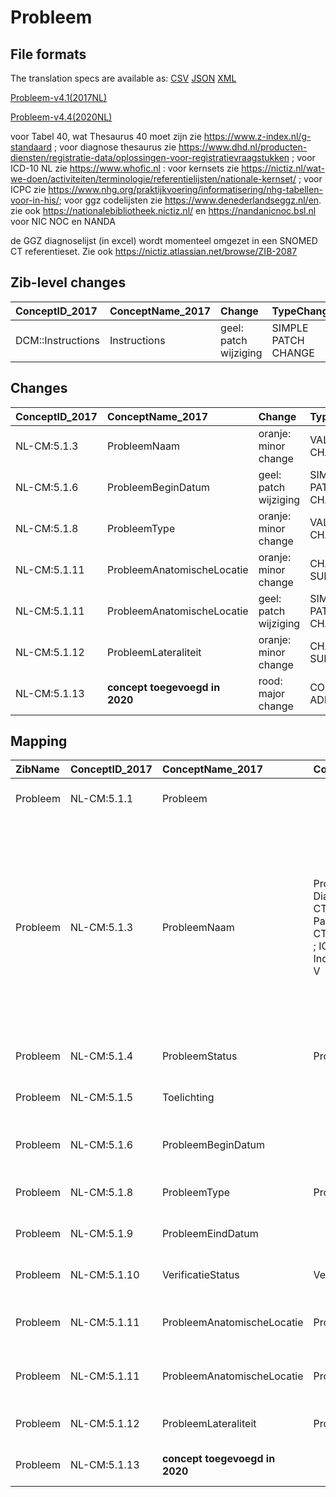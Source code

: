 # Probleem
## File formats

The translation specs are available as: 
[CSV](../csv/Probleem.csv) [JSON](../json/Probleem.json) [XML](../xml/Probleem.xml)



[Probleem-v4.1(2017NL)](https://zibs.nl/wiki/Probleem-v4.1(2017NL))

[Probleem-v4.4(2020NL)](https://zibs.nl/wiki/Probleem-v4.4(2020NL))



voor Tabel 40, wat Thesaurus 40 moet zijn zie https://www.z-index.nl/g-standaard ; voor diagnose thesaurus zie https://www.dhd.nl/producten-diensten/registratie-data/oplossingen-voor-registratievraagstukken ; voor ICD-10 NL zie https://www.whofic.nl : voor kernsets zie https://nictiz.nl/wat-we-doen/activiteiten/terminologie/referentielijsten/nationale-kernset/ ; voor ICPC zie https://www.nhg.org/praktijkvoering/informatisering/nhg-tabellen-voor-in-his/; voor ggz codelijsten zie https://www.denederlandseggz.nl/en. zie ook https://nationalebibliotheek.nictiz.nl/ en https://nandanicnoc.bsl.nl voor NIC NOC en NANDA 

de GGZ diagnoselijst (in excel)  wordt momenteel omgezet in een SNOMED CT referentieset. Zie ook https://nictiz.atlassian.net/browse/ZIB-2087

## Zib-level changes

| ConceptID_2017    | ConceptName_2017   | Change                | TypeChange          | Omschrijving                   |
|:------------------|:-------------------|:----------------------|:--------------------|:-------------------------------|
| DCM::Instructions | Instructions       | geel: patch wijziging | SIMPLE PATCH CHANGE | Tekstwijziging in instructions |

## Changes

| ConceptID_2017   | ConceptName_2017               | Change                | TypeChange          | Impact_heen   | TRANSLATIE_spec_heen                                               | Impact_terug   | TRANSLATIE_spec_terug                                                                                             | Omschrijving                                                          |
|:-----------------|:-------------------------------|:----------------------|:--------------------|:--------------|:-------------------------------------------------------------------|:---------------|:------------------------------------------------------------------------------------------------------------------|:----------------------------------------------------------------------|
| NL-CM:5.1.3      | ProbleemNaam                   | oranje: minor change  | VALUESET CHANGES    | Low           | valuesets 2017 -> valueset 2020 regel                              | Medium         | valuesets 2017 <- valueset 2020 regel                                                                             | diverse wijzigingen in codelijst (codestelsels en referentiesets)     |
| NL-CM:5.1.6      | ProbleemBeginDatum             | geel: patch wijziging | SIMPLE PATCH CHANGE | Low           |                                                                    | Low            |                                                                                                                   | Tekstwijziging aan defintie concept                                   |
| NL-CM:5.1.8      | ProbleemType                   | oranje: minor change  | VALUESET CHANGES    | Low           | valuesets 2017 -> valueset 2020 regel                              | Medium         | valuesets 2017 <- valueset 2020 regel                                                                             | uitbreiding codelijst met item 'bevinding'                            |
| NL-CM:5.1.11     | ProbleemAnatomischeLocatie     | oranje: minor change  | CHANGE TO SUB HCIM  | Medium        | codelist [ProbleemAnatomischeLocatieCodelijst]->[LocatieCodelijst] | Medium         | codelist [LocatieCodelijst]->[ProbleemAnatomischeLocatieCodelijst]                                                | nieuwe verwijzing naar sub-bouwsteen anatomischeLocatie               |
| NL-CM:5.1.11     | ProbleemAnatomischeLocatie     | geel: patch wijziging | SIMPLE PATCH CHANGE | Low           |                                                                    | Low            |                                                                                                                   | Tekstwijziging definitie concept                                      |
| NL-CM:5.1.12     | ProbleemLateraliteit           | oranje: minor change  | CHANGE TO SUB HCIM  | Medium        | codelist [ProbleemLateraliteitCodelijst]->[LateraliteitCodelijst]  | Medium         | codelist [LateraliteitCodelijst]                                                                                  | nieuwe verwijzing naar sub-bouwsteen anatomischeLocatie               |
| NL-CM:5.1.13     | **concept toegevoegd in 2020** | rood: major change    | CONCEPT ADDITION    | Low           |                                                                    | High           | IF [blank]source->target ELSE [toon en stuur de inhoud van dit data item als vrije tekst naar een 2017 ontvanger] | Item 'NadereSpecificatieProbleemNaam' toegevoegd aan informatiemodel. |

## Mapping

| ZibName   | ConceptID_2017   | ConceptName_2017               | Codelists_2017                                                                                                                                                                                                                   | Change                  | ConceptID_2020   | ConceptName_2020                               | Codelists_2020                                                                                                                                                                                                                                                                           | Bits                                                                    | Omschrijving                                                          | TypeChange          | Impact_heen   | TRANSLATIE_spec_heen                                               | Impact_terug   | TRANSLATIE_spec_terug                                                                                             |
|:----------|:-----------------|:-------------------------------|:---------------------------------------------------------------------------------------------------------------------------------------------------------------------------------------------------------------------------------|:------------------------|:-----------------|:-----------------------------------------------|:-----------------------------------------------------------------------------------------------------------------------------------------------------------------------------------------------------------------------------------------------------------------------------------------|:------------------------------------------------------------------------|:----------------------------------------------------------------------|:--------------------|:--------------|:-------------------------------------------------------------------|:---------------|:------------------------------------------------------------------------------------------------------------------|
| Probleem  | NL-CM:5.1.1      | Probleem                       |                                                                                                                                                                                                                                  | groen: geen wijzigingen | NL-CM:5.1.1      | Probleem                                       |                                                                                                                                                                                                                                                                                          |                                                                         |                                                                       |                     |               |                                                                    |                |                                                                                                                   |
| Probleem  | NL-CM:5.1.3      | ProbleemNaam                   | ProbleemNaamCodelijst = Diagnosethesaurus DHD (SNOMED CT) ; ICD-10 ; Nationale Kernset Patiëntproblemen V&VN (SNOMED CT) ; NANDA-I ; Omaha Systems ; ICF ; ICPC-1 NL ; G-Standaard Contra Indicaties (Tabel 40) ; DSM-IV ; DSM-V | oranje: minor change    | NL-CM:5.1.3      | ProbleemNaam                                   | ProbleemNaamCodelijst = Omaha Systems [DEPRECATED] ; G-Standaard Contra Indicaties (Tabel 40) [DEPRECATED] ; DHD Diagnosethesaurus ; ICD-10, dutch translation ; SNOMED CT: ^11721000146100 ; Nationale kernset patiëntproblemen ; ICF ; ICPC-1 NL ; DSM-IV ; DSM-5 ; GGZ Diagnoselijst) | ZIB-1110 ; ZIB-661 ; ZIB-987 ; ZIB-1133 ; ZIB-1175 ; ZIB-624 ; ZIB-1477 | diverse wijzigingen in codelijst (codestelsels en referentiesets)     | VALUESET CHANGES    | Low           | valuesets 2017 -> valueset 2020 regel                              | Medium         | valuesets 2017 <- valueset 2020 regel                                                                             |
| Probleem  | NL-CM:5.1.4      | ProbleemStatus                 | ProbleemStatusCodelijst                                                                                                                                                                                                          | groen: geen wijzigingen | NL-CM:5.1.4      | ProbleemStatus                                 | ProbleemStatusCodelijst                                                                                                                                                                                                                                                                  |                                                                         |                                                                       |                     |               |                                                                    |                |                                                                                                                   |
| Probleem  | NL-CM:5.1.5      | Toelichting                    |                                                                                                                                                                                                                                  | groen: geen wijzigingen | NL-CM:5.1.5      | Toelichting                                    |                                                                                                                                                                                                                                                                                          |                                                                         |                                                                       |                     |               |                                                                    |                |                                                                                                                   |
| Probleem  | NL-CM:5.1.6      | ProbleemBeginDatum             |                                                                                                                                                                                                                                  | geel: patch wijziging   | NL-CM:5.1.6      | ProbleemBeginDatum                             |                                                                                                                                                                                                                                                                                          | ZIB-963 ; ZIB-1202                                                      | Tekstwijziging aan defintie concept                                   | SIMPLE PATCH CHANGE | Low           |                                                                    | Low            |                                                                                                                   |
| Probleem  | NL-CM:5.1.8      | ProbleemType                   | ProbleemTypeCodelijst                                                                                                                                                                                                            | oranje: minor change    | NL-CM:5.1.8      | ProbleemType                                   | ProbleemTypeCodelijst                                                                                                                                                                                                                                                                    | ZIB-627                                                                 | uitbreiding codelijst met item 'bevinding'                            | VALUESET CHANGES    | Low           | valuesets 2017 -> valueset 2020 regel                              | Medium         | valuesets 2017 <- valueset 2020 regel                                                                             |
| Probleem  | NL-CM:5.1.9      | ProbleemEindDatum              |                                                                                                                                                                                                                                  | groen: geen wijzigingen | NL-CM:5.1.9      | ProbleemEindDatum                              |                                                                                                                                                                                                                                                                                          |                                                                         |                                                                       |                     |               |                                                                    |                |                                                                                                                   |
| Probleem  | NL-CM:5.1.10     | VerificatieStatus              | VerificatieStatusCodelijst                                                                                                                                                                                                       | groen: geen wijzigingen | NL-CM:5.1.10     | VerificatieStatus                              | VerificatieStatusCodelijst                                                                                                                                                                                                                                                               |                                                                         |                                                                       |                     |               |                                                                    |                |                                                                                                                   |
| Probleem  | NL-CM:5.1.11     | ProbleemAnatomischeLocatie     | ProbleemAnatomischeLocatieCodelijst                                                                                                                                                                                              | oranje: minor change    | NL-CM:5.1.14     | ProbleemAnatomischeLocatie::AnatomischeLocatie | LocatieCodelijst                                                                                                                                                                                                                                                                         | ZIB-816 ; ZIB-1116                                                      | nieuwe verwijzing naar sub-bouwsteen anatomischeLocatie               | CHANGE TO SUB HCIM  | Medium        | codelist [ProbleemAnatomischeLocatieCodelijst]->[LocatieCodelijst] | Medium         | codelist [LocatieCodelijst]->[ProbleemAnatomischeLocatieCodelijst]                                                |
| Probleem  | NL-CM:5.1.11     | ProbleemAnatomischeLocatie     | ProbleemAnatomischeLocatieCodelijst                                                                                                                                                                                              | geel: patch wijziging   | NL-CM:5.1.14     | ProbleemAnatomischeLocatie::AnatomischeLocatie | AnatomischeLocatieCodelijst                                                                                                                                                                                                                                                              | ZIB-816 ; ZIB-1116                                                      | Tekstwijziging definitie concept                                      | SIMPLE PATCH CHANGE | Low           |                                                                    | Low            |                                                                                                                   |
| Probleem  | NL-CM:5.1.12     | ProbleemLateraliteit           | ProbleemLateraliteitCodelijst                                                                                                                                                                                                    | oranje: minor change    | NL-CM:5.1.14     | ProbleemAnatomischeLocatie::Lateraliteit       | LateraliteitCodelijs                                                                                                                                                                                                                                                                     | ZIB-1116                                                                | nieuwe verwijzing naar sub-bouwsteen anatomischeLocatie               | CHANGE TO SUB HCIM  | Medium        | codelist [ProbleemLateraliteitCodelijst]->[LateraliteitCodelijst]  | Medium         | codelist [LateraliteitCodelijst]                                                                                  |
| Probleem  | NL-CM:5.1.13     | **concept toegevoegd in 2020** |                                                                                                                                                                                                                                  | rood: major change      | NL-CM:5.1.13     | NadereSpecificatieProbleemNaam                 |                                                                                                                                                                                                                                                                                          | ZIB-1147                                                                | Item 'NadereSpecificatieProbleemNaam' toegevoegd aan informatiemodel. | CONCEPT ADDITION    | Low           |                                                                    | High           | IF [blank]source->target ELSE [toon en stuur de inhoud van dit data item als vrije tekst naar een 2017 ontvanger] |

